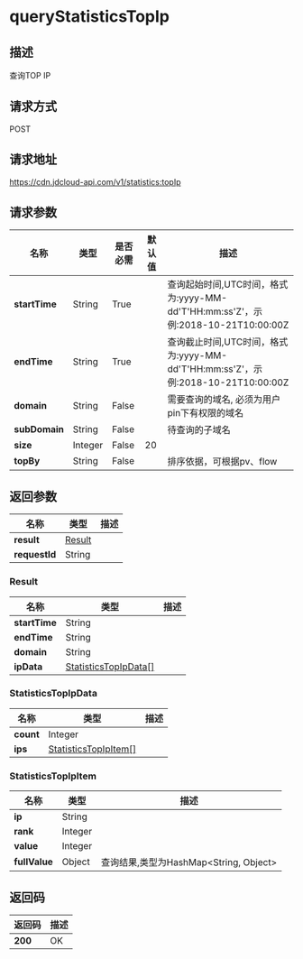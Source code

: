 # queryStatisticsTopIp


## 描述
查询TOP IP

## 请求方式
POST

## 请求地址
https://cdn.jdcloud-api.com/v1/statistics:topIp


## 请求参数
|名称|类型|是否必需|默认值|描述|
|---|---|---|---|---|
|**startTime**|String|True| |查询起始时间,UTC时间，格式为:yyyy-MM-dd'T'HH:mm:ss'Z'，示例:2018-10-21T10:00:00Z|
|**endTime**|String|True| |查询截止时间,UTC时间，格式为:yyyy-MM-dd'T'HH:mm:ss'Z'，示例:2018-10-21T10:00:00Z|
|**domain**|String|False| |需要查询的域名, 必须为用户pin下有权限的域名|
|**subDomain**|String|False| |待查询的子域名|
|**size**|Integer|False|20| |
|**topBy**|String|False| |排序依据，可根据pv、flow|


## 返回参数
|名称|类型|描述|
|---|---|---|
|**result**|[Result](querystatisticstopip#result)| |
|**requestId**|String| |

### <div id="result">Result</div>
|名称|类型|描述|
|---|---|---|
|**startTime**|String| |
|**endTime**|String| |
|**domain**|String| |
|**ipData**|[StatisticsTopIpData[]](querystatisticstopip#statisticstopipdata)| |
### <div id="statisticstopipdata">StatisticsTopIpData</div>
|名称|类型|描述|
|---|---|---|
|**count**|Integer| |
|**ips**|[StatisticsTopIpItem[]](querystatisticstopip#statisticstopipitem)| |
### <div id="statisticstopipitem">StatisticsTopIpItem</div>
|名称|类型|描述|
|---|---|---|
|**ip**|String| |
|**rank**|Integer| |
|**value**|Integer| |
|**fullValue**|Object|查询结果,类型为HashMap<String, Object>|

## 返回码
|返回码|描述|
|---|---|
|**200**|OK|
